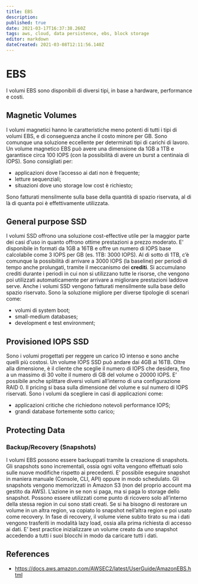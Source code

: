 ```yaml
---
title: EBS
description: 
published: true
date: 2021-03-17T16:37:38.260Z
tags: aws, cloud, data persistence, ebs, block storage
editor: markdown
dateCreated: 2021-03-08T12:11:56.140Z
---
```


# EBS

I volumi EBS sono disponibili di diversi tipi, in base a hardware, performance e costi.

## Magnetic Volumes

I volumi magnetici hanno le caratteristiche meno potenti di tutti i tipi di volumi EBS, e di conseguenza anche il costo minore per GB.
Sono comunque una soluzione eccellente per determinati tipi di carichi di lavoro. Un volume magnetico EBS può avere una dimensione da 1GB a 1TB e garantisce circa 100 IOPS (con la possibilità di avere un burst a centinaia di IOPS). 
Sono consigliati per:

- applicazioni dove l’accesso ai dati non è frequente;
- letture sequenziali;
- situazioni dove uno storage low cost è richiesto;

Sono fatturati mensilmente sulla base della quantità di spazio riservata, al di là di quanta poi è effettivamente utilizzata.

## General purpose SSD

I volumi SSD offrono una soluzione cost-effective utile per la maggior parte dei casi d'uso in quanto offrono ottime prestazioni a prezzo moderato.
E' disponibile in formati da 1GB a 16TB e offre un numero di IOPS base calcolabile come 3 IOPS per GB (es. 1TB: 3000 IOPS).
Al di sotto di 1TB, c’è comunque la possibilità di arrivare a 3000 IOPS (la baseline) per periodi di tempo anche prolungati, tramite il meccanismo dei **crediti**.
Si accumulano crediti durante i periodi in cui non si utilizzano tutte le risorse, che vengono poi utilizzati automaticamente per arrivare a migliorare prestazioni laddove serve.
Anche i volumi SSD vengono fatturati mensilmente sulla base dello spazio riservato. Sono la soluzione migliore per diverse tipologie di scenari come:

- volumi di system boot;
- small-medium databases;
- development e test environment;

## Provisioned IOPS SSD

Sono i volumi progettati per reggere un carico IO intenso e sono anche quelli più costosi.
Un volume IOPS SSD può andare dai 4GB ai 16TB. Oltre alla dimensione, è il cliente che sceglie il numero di IOPS che desidera, fino a un massimo di 30 volte il numero di GB del volume o 20000 IOPS. E’ possibile anche splittare diversi volumi all’interno di una configurazione RAID 0.
Il pricing si basa sulla dimensione del volume e sul numero di IOPS riservati.
Sono i volumi da scegliere in casi di applicazioni come:

- applicazioni critiche che richiedono notevoli performance IOPS;
- grandi database fortemente sotto carico;


## Protecting Data

### Backup/Recovery (Snapshots)

I volumi EBS possono essere backuppati tramite la creazione di snapshots. Gli snapshots sono incrementali, ossia ogni volta vengono effettuati solo sulle nuove modifiche rispetto ai precedenti. E’ possibile eseguire snapshot in maniera manuale (Console, CLI, API) oppure in modo schedulato. 
Gli snapshots vengono memorizzati in Amazon S3 (non del proprio account ma gestito da AWS). L’azione in se non si paga, ma si paga lo storage dello snapshot. Possono essere utilizzati come punto di ricovero solo all’interno della stessa region in cui sono stati creati. Se si ha bisogno di restorare un volume in un altra region, va copiato lo snapshot nell’altra region e poi usato come recovery.
In fase di recovery, il volume viene subito tirato su ma i dati vengono trasferiti in modalità lazy load, ossia alla prima richiesta di accesso ai dati. E’ best practice inizializzare un volume creato da uno snapshot accedendo a tutti i suoi blocchi in modo da caricare tutti i dati.

## References

- https://docs.aws.amazon.com/AWSEC2/latest/UserGuide/AmazonEBS.html